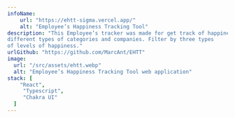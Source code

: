 ```yaml
---
infoName: 
    url: "https://ehtt-sigma.vercel.app/"
    alt: "Employee’s Happiness Tracking Tool"
description: "This Employee’s tracker was made for get track of happiness, simulating
different types of categories and companies. Filter by three types 
of levels of happiness."
urlGithub: "https://github.com/MarcAnt/EHTT"
image:
  url: "/src/assets/ehtt.webp"
  alt: "Employee’s Happiness Tracking Tool web application"
stack: [
    "React",
     "Typescript",
     "Chakra UI"
  ]
---
```

